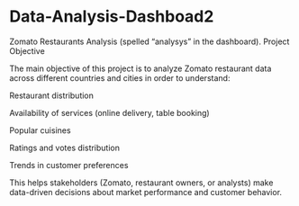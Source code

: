 # Data-Analysis-Dashboad2
Zomato Restaurants Analysis (spelled “analysys” in the dashboard).
 Project Objective

The main objective of this project is to analyze Zomato restaurant data across different countries and cities in order to understand:

Restaurant distribution

Availability of services (online delivery, table booking)

Popular cuisines

Ratings and votes distribution

Trends in customer preferences

This helps stakeholders (Zomato, restaurant owners, or analysts) make data-driven decisions about market performance and customer behavior.
